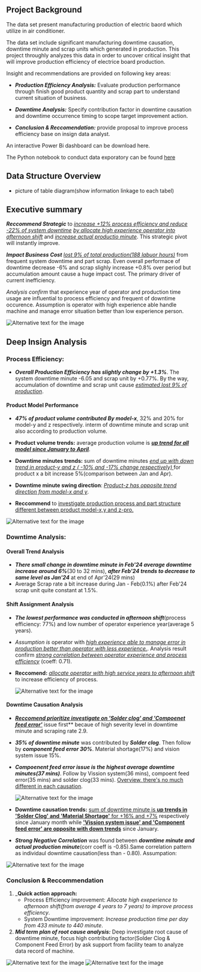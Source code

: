 ## Project Background

The data set present manufacturing production of electric baord which utilize in air conditioner.

The data set include significant manufacturing downtime causation, downtime minute and scrap units which generated in production. This project throughly analyzes this data in order to uncover critical insight that will improve production efficiency of electrice board production.

Insight and recommendations are provided on following key areas:
- _**Production Efficiency Analysis:**_ Evaluate production performance through finish good product quantity and scrap part to understand current situation of business.
  
- _**Downtime Analysis:**_ Specify contribution factor in downtime causation and downtime occurrence timing to scope target improvement action.
  
- _**Conclusion & Reccomendation:**_ provide proposal to improve process efficiency base on insign data analyst. 
  
An interactive Power Bi dashboard can be download here.

The Python notebook to conduct data exporatory can be found [here](https://github.com/Pakawat2878/Manufacturing-Downtime-Analysis/blob/main/EDA_downtime.pdf)


## Data Structure Overview
- picture of table diagram(show information linkage to each tabel)

## Executive summary

_**Reccommend Strategic**_ to <ins>_increase +12% process efficiency and reduce -22% of system downtime_</ins>  _<ins>by allocate high experience operator into afternoon shift</ins>_ and _<ins>increase actual productio minute</ins>_. This strategic pivot will instantly improve.

_**Impact Business Cost**_ _<ins>lost 9% of total production(188 labuor hours)</ins>_ from frequent system downtime and part scrap. 
Even overall performace of downtime decrease -6% and scrap slighly increase +0.8% over period but accumulation amount cause a huge impact cost. The primary driver of current inefficiency.

_Analysis confirm_ that experience year of operator and production time usage are influential to process efficiency and frequent of downtime occurence. Assumption is operator with high experience able handle machine and manage error situation better than low experience person.

![Alternative text for the image](https://github.com/Pakawat2878/Manufacturing-Downtime-Analysis/blob/main/Manufacturing%20KPI.png)

## Deep Insign Analysis

### Process Efficiency:
- **_Overall Production Efficiency has slightly change by +1.3%_**. The system downtime minute -6.05 and scrap unit by +0.77%. By the way, accumulation of downtime and scrap unit cause <ins>_estimated lost 9% of production_</ins>.
  
#### Product Model Performance
- **_47% of product volume contributed By model-x_**, 32% and 20% for model-y and z respectively. interm of downtime minute and scrap unit also according to production volume.
  
- **Product volume trends:** average production volume is _<ins>**up trend for all model since January to April**</ins>_.
- **Downtime minutes trends:** sum of downtime minutes _<ins>end up with down trend in product-y and z ( -10% and -17% change respectively) </ins>_ for product x a bit increase 5%(comparison between Jan and Apr).
  
- **Downtime minute swing direction**: _<ins>Product-z has opposite trend direction from model-x and y</ins>_.
- **Reccommend** to <ins>investigate production process and part structure different between product model-x,y and z-pro.</ins>

![Alternative text for the image](https://github.com/Pakawat2878/Manufacturing-Downtime-Analysis/blob/main/Product%20performance.png)


### Downtime Analysis:
#### Overall Trend Analysis
- _**There small change in downtime minute in Feb'24 average downtime increase around 6%**_(30 to 32 mins), _**after Feb'24 trends to decrease to same level as Jan'24**_ at end of Apr'24(29 mins)
- Average Scrap rate a bit increase during Jan - Feb(0.1%) after Feb'24 scrap unit quite constant at 1.5%.

#### Shift Assignment Analysis
- _**The lowest performance was conducted in afternoon shift**_(process efficiency: 77%) and low number of operator experience year(average 5 years).
  
- _Assumption is_ operator with _<ins>high experience able to manage error in production better than operator with less experience.</ins>_. Analysis result confirm _<ins>strong correlation between operator experience and process efficiency</ins>_ (coeff: 0.71).
  
- **Reccomend:** <ins>_allocate operator with high service years to afternoon shift_</ins> to increase efficiency of process.

  
     ![Alternative text for the image](https://github.com/Pakawat2878/Manufacturing-Downtime-Analysis/blob/main/Process%20Efficiency.png)

#### Downtime Causation Analysis
- **_<ins>Reccomend prioritize investigate on 'Solder clog' and 'Compoenet feed error'</ins>_** issue first** becaue of high severity level in downtime minute and scraping rate 2.9.

- **_35% of downtime minute_** was contributed by **_Solder clog_**. Then follow by _**component feed error 30%**_. Material shortage(17%) and vision system issue 15%.

- **_Compoenent feed error issue is the highest average downtime minutes(37 mins)_**. Follow by Vission system(36 mins), compoent feed error(35 mins) and solder clog(33 mins). <ins>Overview, there's no much different in each causation</ins>.

    ![Alternative text for the image](https://github.com/Pakawat2878/Manufacturing-Downtime-Analysis/blob/main/Downtime%20causation%20contribution.png)

- **Downtime causation trends:** <ins>sum of downtime minute is **up trends in 'Solder Clog' and 'Material Shortage'** for +16% and +7%</ins> respectively since January month while <ins>**'Vission system issue' and 'Component feed error' are opposite with down trends**</ins> since January.

- **_Strong Negative Correlation_** was found between _**downtime minute and actual production minute**_(corr coeff is -0.85).Same correlation pattern as individaul downtime causation(less than - 0.80). Assumpation:

![Alternative text for the image](https://github.com/Pakawat2878/Manufacturing-Downtime-Analysis/blob/main/Significant%20correlation.png)


### **Conclusion & Reccommendation**
1. _**Quick action approach:**
   - Process Efficiency improvement: _Allocate high exeperience to afternoon shift(from average 4 years to 7 years) to improve process efficiency_.
   - System Downtime improvement: _Increase production time per day from 433 minute to 440 minute_.
3. _**Mid term plan of root cause analysis:**_ Deep investigate root cause of downtime minute, focus high contributing factor(Solder Clog & Component Feed Error) by ask support from facility team to analyze data record of machine.


![Alternative text for the image](https://github.com/Pakawat2878/Manufacturing-Downtime-Analysis/blob/main/Strategic%20increase%20efficiency.png)
![Alternative text for the image](https://github.com/Pakawat2878/Manufacturing-Downtime-Analysis/blob/main/Strategic%20reduce%20downtime.png)
